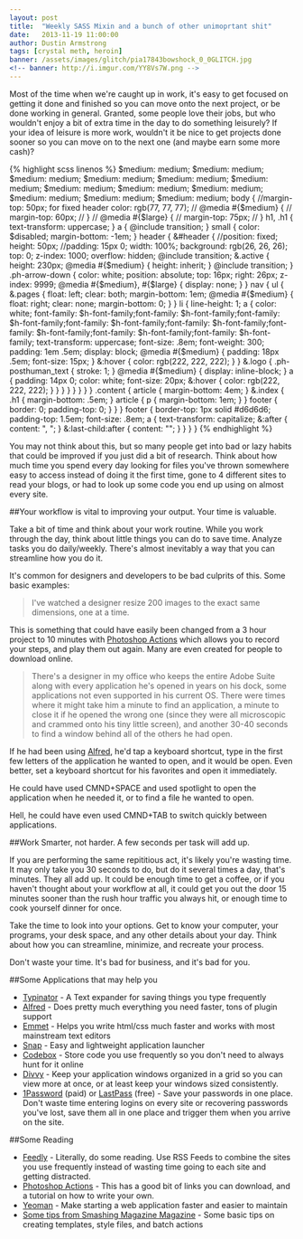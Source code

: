 ```yaml
---
layout: post
title:  "Weekly SASS Mixin and a bunch of other unimoprtant shit"
date:   2013-11-19 11:00:00
author: Dustin Armstrong
tags: [crystal meth, heroin]
banner: /assets/images/glitch/pia17843bowshock_0_0GLITCH.jpg
<!-- banner: http://i.imgur.com/YY8Vs7W.png -->
---
```


Most of the time when we're caught up in work, it's easy to get focused on getting it done and finished so you can move onto the next project, or be done working in general. Granted, some people love their jobs, but who wouldn't enjoy a bit of extra time in the day to do something leisurely? If your idea of leisure is more work, wouldn't it be nice to get projects done sooner so you can move on to the next one (and maybe earn some more cash)?

{% highlight scss linenos %}
$medium: medium; $medium: medium; $medium: medium; $medium: medium; $medium: medium; $medium: medium; $medium: medium; $medium: medium; $medium: medium; $medium: medium; $medium: medium; $medium: medium; 
body {
	//margin-top: 50px; for fixed header
	color: rgb(77, 77, 77);
	// @media #{$medium} {
	// 	margin-top: 60px;
	// }
	// @media #{$large} {
	// 	margin-top: 75px;
	// }
	h1, .h1 {
		 text-transform: uppercase;
	}
	a {
		@include transition;
	}
	small {
		color: $disabled;
		margin-bottom: -1em;
	}
	header {
		&#header {
			//position: fixed;
			height: 50px;
			//padding: 15px 0;
			width: 100%;
			background: rgb(26, 26, 26);
			top: 0;
			z-index: 1000;
			overflow: hidden;
			@include transition;
			&.active {
				height: 230px;
				@media #{$medium} {
					height: inherit;
				}
				@include transition;
			}
			.ph-arrow-down {
				color: white;
				position: absolute;
				top: 16px;
				right: 26px;
				z-index: 9999;
				@media #{$medium}, #{$large} {
					display: none;
				}
			}
			nav {
				ul {
					&.pages {
						float: left;
						clear: both;
						margin-bottom: 1em;
						@media #{$medium} {
							float: right;
							clear: none;
							margin-bottom: 0;
						}
					}
					li {
						line-height: 1;
						a {
							color: white;
							font-family: $h-font-family;font-family: $h-font-family;font-family: $h-font-family;font-family: $h-font-family;font-family: $h-font-family;font-family: $h-font-family;font-family: $h-font-family;font-family: $h-font-family;
							text-transform: uppercase;
							font-size: .8em;
							font-weight: 300;
							padding: 1em .5em;
							display: block;
							@media #{$medium} {
								padding: 18px .5em;
								font-size: 15px;
							}
							&:hover {
								color: rgb(222, 222, 222);
							}
						}
						&.logo {
							.ph-posthuman_text {
								stroke: 1;
							}
							@media #{$medium} {
								display: inline-block;
							}
							a {
								padding: 14px 0;
								color: white;
								font-size: 20px;
								&:hover {
									color: rgb(222, 222, 222);
								}
							}
						}
					}
				}
			}
		}
	}
	.content {
		article {
			margin-bottom: 4em;
		}
		&.index {
			.h1 {
				margin-bottom: .5em;
			}
			article {
				p {
					margin-bottom: 1em;
				}
			}
			footer {
				border: 0;
				padding-top: 0;
			}
		}
	}
	footer {
		border-top: 1px solid #d6d6d6;
		padding-top: 1.5em;
		font-size: .8em;
		a {
			text-transform: capitalize;
			&:after {
				content: ", ";
			}
			&:last-child:after {
				content: "";
			}
		}
	}
}
{% endhighlight %}

You may not think about this, but so many people get into bad or lazy habits that could be improved if you just did a bit of research. Think about how much time you spend every day looking for files you've thrown somewhere easy to access instead of doing it the first time, gone to 4 different sites to read your blogs, or had to look up some code you end up using on almost every site.

##Your workflow is vital to improving your output. Your time is valuable.

Take a bit of time and think about your work routine. While you work through the day, think about little things you can do to save time. Analyze tasks you do daily/weekly. There's almost inevitably a way that you can streamline how you do it. 

It's common for designers and developers to be bad culprits of this. Some basic examples:

>I've watched a designer resize 200 images to the exact same dimensions, one at a time. 

This is something that could have easily been changed from a 3 hour project to 10 minutes with [Photoshop Actions](http://lifehacker.com/5776749/how-to-automate-anything-in-photoshop) which allows you to record your steps, and play them out again. Many are even created for people to download online.

>There's a designer in my office who keeps the entire Adobe Suite along with every application he's opened in years on his dock, some applications not even supported in his current OS. There were times where it might take him a minute to find an application, a minute to close it if he opened the wrong one (since they were all microscopic and crammed onto his tiny little screen), and another 30-40 seconds to find a window behind all of the others he had open.

If he had been using [Alfred](http://www.alfredapp.com/), he'd tap a keyboard shortcut, type in the first few letters of the application he wanted to open, and it would be open. Even better, set a keyboard shortcut for his favorites and open it immediately.

He could have used CMND+SPACE and used spotlight to open the application when he needed it, or to find a file he wanted to open.

Hell, he could have even used CMND+TAB to switch quickly between applications.

##Work Smarter, not harder. A few seconds per task will add up.

If you are performing the same repititious act, it's likely you're wasting time. It may only take you 30 seconds to do, but do it several times a day, that's minutes. They all add up. It could be enough time to get a coffee, or if you haven't thought about your workflow at all, it could get you out the door 15 minutes sooner than the rush hour traffic you always hit, or enough time to cook yourself dinner for once.

Take the time to look into your options. Get to know your computer, your programs, your desk space, and any other details about your day. Think about how you can streamline, minimize, and recreate your process.

Don't waste your time. It's bad for business, and it's bad for you.

##Some Applications that may help you
* [Typinator](http://www.ergonis.com/products/typinator/) - A Text expander for saving things you type frequently
* [Alfred](http://www.alfredapp.com/) - Does pretty much everything you need faster, tons of plugin support
* [Emmet](http://emmet.io/) - Helps you write html/css much faster and works with most mainstream text editors
* [Snap](https://itunes.apple.com/us/app/snap/id418073146?mt=12) - Easy and lightweight application launcher
* [Codebox](http://www.shpakovski.com/codebox/) - Store code you use frequently so you don't need to always hunt for it online
* [Divvy](http://mizage.com/divvy/) - Keep your application windows organized in a grid so you can view more at once, or at least keep your windows sized consistently.
* [1Password](https://agilebits.com/onepassword) (paid) or [LastPass](https://lastpass.com/) (free) - Save your passwords in one place. Don't waste time entering logins on every site or recovering passwords you've lost, save them all in one place and trigger them when you arrive on the site.

##Some Reading
* [Feedly](http://feedly.com) - Literally, do some reading. Use RSS Feeds to combine the sites you use frequently instead of wasting time going to each site and getting distracted.
* [Photoshop Actions](http://photography.tutsplus.com/articles/100-free-photoshop-actions-and-how-to-make-your-own--photo-3502) - This has a good bit of links you can download, and a tutorial on how to write your own.
* [Yeoman](http://yeoman.io/) - Make starting a web application faster and easier to maintain
* [Some tips from Smashing Magazine Magazine](http://www.smashingmagazine.com/2009/05/26/20-time-saving-tips-to-improve-designers-workflow-part-1/) - Some basic tips on creating templates, style files, and batch actions